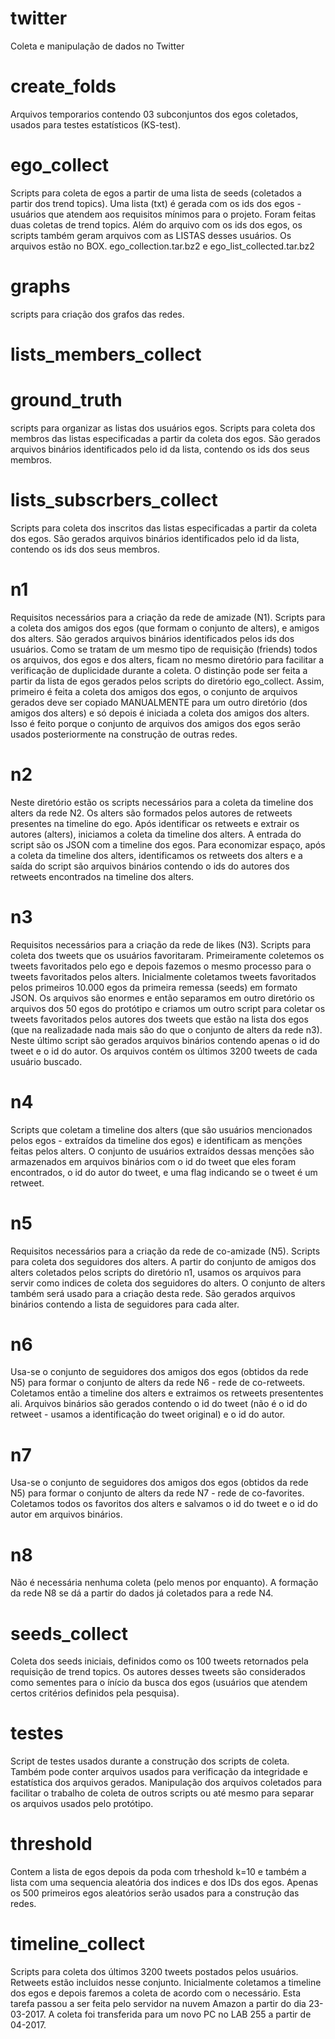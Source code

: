 # twitter
Coleta e manipulação de dados no Twitter
# create_folds
Arquivos temporarios contendo 03 subconjuntos dos egos coletados, usados para testes estatísticos (KS-test).

# ego_collect
Scripts para coleta de egos a partir de uma lista de seeds (coletados a partir dos trend topics). Uma lista (txt) é gerada com os ids dos egos - usuários que atendem aos requisitos mínimos para o projeto. Foram feitas duas coletas de trend topics. Além do arquivo com os ids dos egos, os scripts também geram arquivos com as LISTAS desses usuários. Os arquivos estão no BOX. ego_collection.tar.bz2 e ego_list_collected.tar.bz2
# graphs
scripts para criação dos grafos das redes.
# lists_members_collect
# ground_truth
scripts para organizar as listas dos usuários egos. 
Scripts para coleta dos membros das listas especificadas a partir da coleta dos egos. São gerados arquivos binários identificados pelo id da lista, contendo os ids dos seus membros.
# lists_subscrbers_collect
Scripts para coleta dos inscritos das listas especificadas a partir da coleta dos egos. São gerados arquivos binários identificados pelo id da lista, contendo os ids dos seus membros.
# n1
Requisitos necessários para a criação da rede de amizade (N1). Scripts para a coleta dos amigos dos egos (que formam o conjunto de alters), e amigos dos alters. São gerados arquivos binários identificados pelos ids dos usuários. Como se tratam de um mesmo tipo de requisição (friends) todos os arquivos, dos egos e dos alters, ficam no mesmo diretório para facilitar a verificação de duplicidade durante a coleta. O distinção pode ser feita a partir da lista de egos gerados pelos scripts do diretório ego_collect. Assim, primeiro é feita a coleta dos amigos dos egos, o conjunto de arquivos gerados deve ser copiado MANUALMENTE para um outro diretório (dos amigos dos alters) e só depois é iniciada a coleta dos amigos dos alters. Isso é feito porque o conjunto de arquivos dos amigos dos egos serão usados posteriormente na construção de outras redes.
# n2
Neste diretório estão os scripts necessários para a coleta da timeline dos alters da rede N2. Os alters são formados pelos autores de retweets presentes na timeline do ego. Após identificar os retweets e extrair os autores (alters), iniciamos a coleta da timeline dos alters. A entrada do script são os JSON com a timeline dos egos. Para economizar espaço, após a coleta da timeline dos alters, identificamos os retweets dos alters e a saída do script são arquivos binários contendo o ids do autores dos retweets encontrados na timeline dos alters.
# n3
Requisitos necessários para a criação da rede de likes (N3). Scripts para coleta dos tweets que os usuários favoritaram. Primeiramente coletemos os tweets favoritados pelo ego e depois fazemos o mesmo processo para o tweets favoritados pelos alters. Inicialmente coletamos tweets favoritados pelos primeiros 10.000 egos da primeira remessa (seeds) em formato JSON. Os arquivos são enormes e então separamos em outro diretório os arquivos dos 50 egos do protótipo e criamos um outro script para coletar os tweets favoritados pelos autores dos tweets que estão na lista dos egos (que na realizadade nada mais são do que o conjunto de alters da rede n3). Neste último script são gerados arquivos binários contendo apenas o id do tweet e o id do autor. Os arquivos contém os últimos 3200 tweets de cada usuário buscado.
# n4
Scripts que coletam a timeline dos alters (que são usuários mencionados pelos egos - extraídos da timeline dos egos) e identificam as menções feitas pelos alters. O conjunto de usuários extraídos dessas menções são armazenados em arquivos binários com o id do tweet que eles foram encontrados, o id do autor do tweet, e uma flag indicando se o tweet é um retweet.
# n5
Requisitos necessários para a criação da rede de co-amizade (N5). Scripts para coleta dos seguidores dos alters. A partir do conjunto de amigos dos alters coletados pelos scripts do diretório n1, usamos os arquivos para servir como indices de coleta dos seguidores do alters. O conjunto de alters também será usado para a criação desta rede. São gerados arquivos binários contendo a lista de seguidores para cada alter.
# n6
Usa-se o conjunto de seguidores dos amigos dos egos (obtidos da rede N5) para formar o conjunto de alters da rede N6 - rede de co-retweets. Coletamos então a timeline dos alters e extraimos os retweets presententes ali. Arquivos binários são gerados contendo o id do tweet (não é o id do retweet - usamos a identificação do tweet original) e o id do autor. 
# n7
Usa-se o conjunto de seguidores dos amigos dos egos (obtidos da rede N5) para formar o conjunto de alters da rede N7 - rede de co-favorites. Coletamos todos os favoritos dos alters e salvamos o id do tweet e o id do autor em arquivos binários.
# n8
Não é necessária nenhuma coleta (pelo menos por enquanto). A formação da rede N8 se dá a partir do dados já coletados para a rede N4.
# seeds_collect
Coleta dos seeds iniciais, definidos como os 100 tweets retornados pela requisição de trend topics. Os autores desses tweets são considerados como sementes para o ínício da busca dos egos (usuários que atendem certos critérios definidos pela pesquisa).
# testes
Script de testes usados durante a construção dos scripts de coleta. Também pode conter arquivos usados para verificação da integridade e estatística dos arquivos gerados. Manipulação dos arquivos coletados para facilitar o trabalho de coleta de outros scripts ou até mesmo para separar os arquivos usados pelo protótipo.
# threshold
Contem a lista de egos depois da poda com trheshold k=10 e também a lista com uma sequencia aleatória dos indices e dos IDs dos egos. Apenas os 500 primeiros egos aleatórios serão usados para a construção das redes.
# timeline_collect
Scripts para coleta dos últimos 3200 tweets postados pelos usuários. Retweets estão incluidos nesse conjunto. Inicialmente coletamos a timeline dos egos e depois faremos a coleta de acordo com o necessário. Esta tarefa passou a ser feita pelo servidor na nuvem Amazon a partir do dia 23-03-2017. A coleta foi transferida para um novo PC no LAB 255 a partir de 04-2017.
